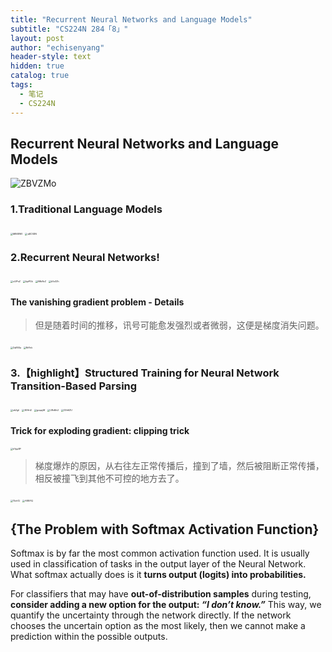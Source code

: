 ```yaml
---
title: "Recurrent Neural Networks and Language Models"
subtitle: "CS224N 284「8」"
layout: post
author: "echisenyang"
header-style: text
hidden: true
catalog: true
tags:
  - 笔记
  - CS224N
---
```




## Recurrent Neural Networks and Language Models

![ZBVZMo](https://gitee.com/echisenyang/GiteeForUpicUse/raw/master/uPic/ZBVZMo.png)

### 1.Traditional Language Models

<img src="https://gitee.com/echisenyang/GiteeForUpicUse/raw/master/uPic/MBX8W5.png" alt="MBX8W5" style="zoom:25%;" />

<img src="https://gitee.com/echisenyang/GiteeForUpicUse/raw/master/uPic/qBCSDN.png" alt="qBCSDN" style="zoom:25%;" />

### 2.Recurrent Neural Networks!

<img src="https://gitee.com/echisenyang/GiteeForUpicUse/raw/master/uPic/xUIPuZ.png" alt="xUIPuZ" style="zoom:25%;" />

<img src="https://gitee.com/echisenyang/GiteeForUpicUse/raw/master/uPic/hjePGk.png" alt="hjePGk" style="zoom:25%;" />

<img src="https://gitee.com/echisenyang/GiteeForUpicUse/raw/master/uPic/ARbRoZ.png" alt="ARbRoZ" style="zoom:25%;" />

<img src="https://gitee.com/echisenyang/GiteeForUpicUse/raw/master/uPic/kVz3Zh.png" alt="kVz3Zh" style="zoom:25%;" />

#### The vanishing gradient problem - Details 

> 但是随着时间的推移，讯号可能愈发强烈或者微弱，这便是梯度消失问题。

<img src="https://gitee.com/echisenyang/GiteeForUpicUse/raw/master/uPic/ZqRSXa.png" alt="ZqRSXa" style="zoom:25%;" />

<img src="https://gitee.com/echisenyang/GiteeForUpicUse/raw/master/uPic/RitYnk.png" alt="RitYnk" style="zoom:25%;" />

### 3.【highlight】Structured Training for Neural Network Transition-Based Parsing

<img src="https://gitee.com/echisenyang/GiteeForUpicUse/raw/master/uPic/zb2gtI.png" alt="zb2gtI" style="zoom:25%;" />

<img src="https://gitee.com/echisenyang/GiteeForUpicUse/raw/master/uPic/6EHrt2.png" alt="6EHrt2" style="zoom:25%;" />

<img src="https://gitee.com/echisenyang/GiteeForUpicUse/raw/master/uPic/gcqayM.png" alt="gcqayM" style="zoom:25%;" />

<img src="https://gitee.com/echisenyang/GiteeForUpicUse/raw/master/uPic/U8sMv2.png" alt="U8sMv2" style="zoom:25%;" />

<img src="https://gitee.com/echisenyang/GiteeForUpicUse/raw/master/uPic/G5h6ZU.jpg" alt="G5h6ZU" style="zoom:25%;" />

#### Trick for exploding gradient: clipping trick

<img src="https://gitee.com/echisenyang/GiteeForUpicUse/raw/master/uPic/kYpp8P.png" alt="kYpp8P" style="zoom:25%;" />

> 梯度爆炸的原因，从右往左正常传播后，撞到了墙，然后被阻断正常传播，相反被撞飞到其他不可控的地方去了。

<img src="https://gitee.com/echisenyang/GiteeForUpicUse/raw/master/uPic/15ohTJ.png" alt="15ohTJ" style="zoom:25%;" />

<img src="https://gitee.com/echisenyang/GiteeForUpicUse/raw/master/uPic/A88iYQ.png" alt="A88iYQ" style="zoom:25%;" />

## {The Problem with Softmax Activation Function}

Softmax is by far the most common activation function used. It is usually used in classification of tasks in the output layer of the Neural Network. What softmax actually does is it **turns output (logits) into probabilities.**

For classifiers that may have **out-of-distribution samples** during testing, **consider adding a new option for the output: *“I don’t know.”*** This way, we quantify the uncertainty through the network directly. If the network chooses the uncertain option as the most likely, then we cannot make a prediction within the possible outputs.


